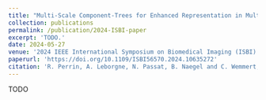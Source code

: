 ```yaml
---
title: "Multi-Scale Component-Trees for Enhanced Representation in Multiplex Immunohistochemistry Imaging"
collection: publications
permalink: /publication/2024-ISBI-paper
excerpt: 'TODO.'
date: 2024-05-27
venue: '2024 IEEE International Symposium on Biomedical Imaging (ISBI)'
paperurl: 'https://doi.org/10.1109/ISBI56570.2024.10635272'
citation: 'R. Perrin, A. Leborgne, N. Passat, B. Naegel and C. Wemmert, "Multi-Scale Component-Trees for Enhanced Representation in Multiplex Immunohistochemistry Imaging," 2024 IEEE International Symposium on Biomedical Imaging (ISBI), Athens, Greece, 2024, pp. 1-5, doi: 10.1109/ISBI56570.2024.10635272.'
---
```


TODO
